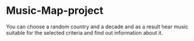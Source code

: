 # Music-Map-project
  You can choose a random country and a decade and as a result hear music suitable for the selected criteria and find out information about it.

